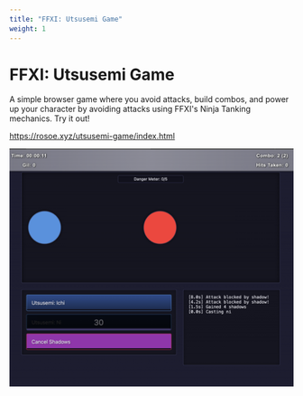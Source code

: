 ```yaml
---
title: "FFXI: Utsusemi Game"
weight: 1
---
```

# FFXI: Utsusemi Game

A simple browser game where you avoid attacks, build combos, and power up your character by avoiding attacks using FFXI's Ninja Tanking mechanics. Try it out!

https://rosoe.xyz/utsusemi-game/index.html

![Utsusemi Game](UtsusemiGame.png)